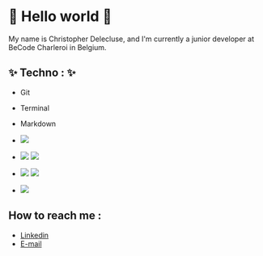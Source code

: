 # 🌱 Hello world 🌱

My name is Christopher Delecluse, and I'm currently a junior developer at BeCode Charleroi in Belgium.

## ✨ Techno : ✨

- Git
- Terminal
- Markdown


- <img src="https://img.shields.io/badge/-HTLM-green">
- <img src="https://img.shields.io/badge/-CSS-red"> <img src="https://img.shields.io/badge/-Sass-pink">
- <img src="https://img.shields.io/badge/-Javascript-yellow"> <img src="https://img.shields.io/badge/-React-blue">
- <img src="https://img.shields.io/badge/-PHP-blueviolet">


## How to reach me : 

- [Linkedin](https://www.linkedin.com/in/christopher-delecluse/)
- [E-mail](mailto:christopherdeleclusepro@gmail.com)

